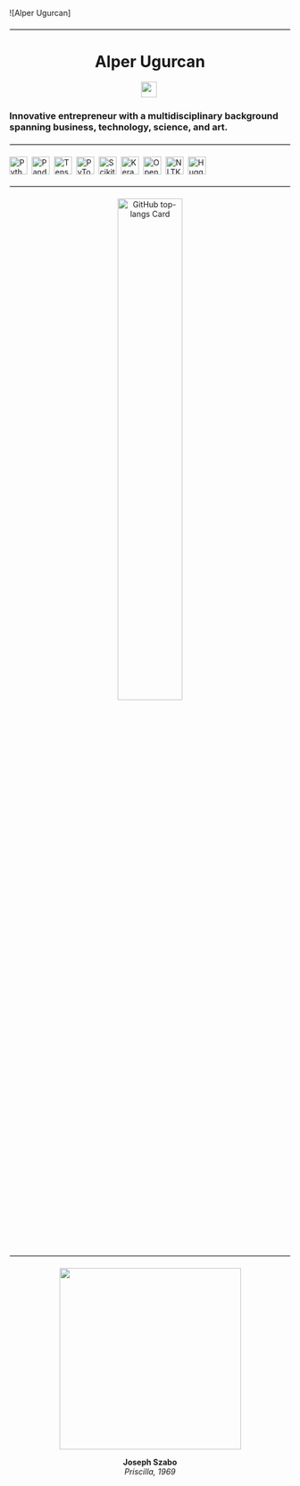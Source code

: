 ![Alper Ugurcan]

<hr style="border: 1px solid #ddd; margin: 20px 0;">

<div id="toc">
  <ul align="center" style="list-style: none">
    <summary>
      <h1>
        Alper Ugurcan
      </h1>
    </summary>
  </ul>
</div>

<p align="center"><a href="https://www.linkedin.com/in/alperugurcan" target="_blank"><img src="https://img.shields.io/badge/LinkedIn-0077B5?style=for-the-badge&logo=linkedin&logoColor=white" height="28" style="margin-right: 4px"></a></p>

 **<h3 align="left">Innovative entrepreneur with a multidisciplinary background spanning business, technology, science, and art.</h3>**


<hr style="border: 1px solid #ddd; margin: 20px 0;">

<div style="display: flex; flex-wrap: wrap; gap: 4px; justify-content: left;"><img src="https://img.shields.io/badge/Python-306998?logo=python&logoColor=white" height="32" alt="Python" style="margin-right: 4px"> <img src="https://img.shields.io/badge/Pandas-150458?logo=pandas&logoColor=white" height="32" alt="Pandas" style="margin-right: 4px"> <img src="https://img.shields.io/badge/TensorFlow-FF6F00?logo=tensorflow&logoColor=white" height="32" alt="TensorFlow" style="margin-right: 4px"> <img src="https://img.shields.io/badge/PyTorch-EE4C2C?logo=pytorch&logoColor=white" height="32" alt="PyTorch" style="margin-right: 4px"> <img src="https://img.shields.io/badge/Scikit--learn-F7931E?logo=scikit-learn&logoColor=white" height="32" alt="Scikit-learn" style="margin-right: 4px"> <img src="https://img.shields.io/badge/Keras-D00000?logo=keras&logoColor=white" height="32" alt="Keras" style="margin-right: 4px"> <img src="https://img.shields.io/badge/OpenCV-5C3EE8?logo=opencv&logoColor=white" height="32" alt="OpenCV" style="margin-right: 4px"> <img src="https://img.shields.io/badge/NLTK-4B8BBE?logo=nltk&logoColor=white" height="32" alt="NLTK" style="margin-right: 4px"> <img src="https://img.shields.io/badge/Hugging_Face-FF6F91?logo=huggingface&logoColor=white" height="32" alt="Hugging Face" style="margin-right: 4px"></div>

<hr style="border: 1px solid #ddd; margin: 20px 0;">

<p align="center">
  <img width="48%" src="https://github-readme-stats.vercel.app/api/top-langs?username=alperugurca&theme=default&cache_seconds=1800&border_radius=4&hide_title=false&layout=compact&langs_count=5&card_width=400&hide_progress=false" alt="GitHub top-langs Card" />
</p>

<hr style="border: 1px solid #ddd; margin: 20px 0;">

<div align="center">
  <img height="325" src="https://josephszabophotos.com/wp-content/uploads/2018/09/A6.jpg" />
  <p><strong>Joseph Szabo</strong><br><em>Priscilla, 1969</em></p>
</div>
